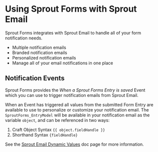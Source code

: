# Using Sprout Forms with Sprout Email

Sprout Forms integrates with Sprout Email to handle all of your form notification needs.

- Multiple notification emails
- Branded notification emails
- Personalized notification emails
- Manage all of your email notifications in one place

## Notification Events

Sprout Forms provides the _When a Sprout Forms Entry is saved_ Event which you can use to trigger notification emails from Sprout Email.

When an Event has triggered all values from the submitted Form Entry are available to use to personalize or customize your notification email. The `SproutForms_EntryModel` will be available in your notification email as the variable `object`, and can be referenced in two ways:

1. Craft Object Syntax `{{ object.fieldHandle }}`
2. Shorthand Syntax `{fieldHandle}`

See the [Sprout Email Dynamic Values](https://sprout.barrelstrengthdesign.com/craft-plugins/email/docs/notifications/dynamic-values) doc page for more information.